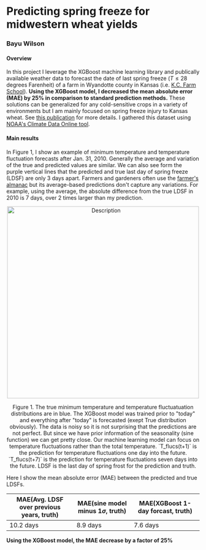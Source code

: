 # Predicting spring freeze for midwestern wheat yields
### Bayu Wilson 



#### Overview
In this project I leverage the XGBoost machine learning library and publically available weather data to forecast the date of last spring freeze ($T\leq 28$ degrees Farenheit) of a farm in Wyandotte county in Kansas (i.e. [K.C. Farm School](https://www.kcfarmschool.org/)). **Using the XGBoost model, I decreased the mean absolute error (MAE) by 25% in comparison to standard prediction methods.** These solutions can be generalized for any cold-sensitive crops in a variety of environments but I am mainly focused on spring freeze injury to Kansas wheat. See [this publication](https://bookstore.ksre.ksu.edu/pubs/spring-freeze-injury-to-kansas-wheat_C646.pdf) for more details. I gathered this dataset using [NOAA's Climate Data Online tool](https://www.ncdc.noaa.gov/cdo-web/search).

#### Main results
In Figure 1, I show an example of minimum temperature and temperature fluctuation forecasts after Jan. 31, 2010. Generally the average and variation of the true and predicted values are similar. We can also see form the purple vertical lines that the predicted and true last day of spring freeze (LDSF) are only 3 days apart. Farmers and gardeners often use the [farmer's almanac](https://www.almanac.com/gardening/frostdates) but its average-based predictions don't capture any variations. For example, using the average, the absolute difference from the true LDSF in 2010 is 7 days, over 2 times larger than my prediction.

<p align="center">
    <img src="https://github.com/user-attachments/assets/7f747f2a-84e0-42c8-811c-bf780449fd0c" alt="Description" width="500"/>
</p>
<p align="center">Figure 1. The true minimum temperature and temperature fluctuatuation distributions are in blue. The XGBoost model was trained prior to "today" and everything after "today" is forecasted (exept True distribution obviously). The data is noisy so it is not surprising that the predictions are not perfect. But since we have prior information of the seasonality (sine function) we can get pretty close. Our machine learning model can focus on temperature fluctuations rather than the total temperature. `T_flucs(t+1)` is the prediction for temperature fluctuations one day into the future. `T_flucs(t+7)` is the prediction for temperature fluctuations seven days into the future. LDSF is the last day of spring frost for the prediction and truth.</p>


Here I show the mean absolute error (MAE) between the predicted and true LDSFs.

|  MAE(Avg. LDSF over previous years, truth) | MAE(sine model minus $1\sigma$, truth) | MAE(XGBoost 1-day forcast, truth)  |
|----------|----------|----------|
| 10.2 days   | 8.9 days   | 7.6 days   |

**Using the XGBoost model, the MAE decrease by a factor of 25%**

